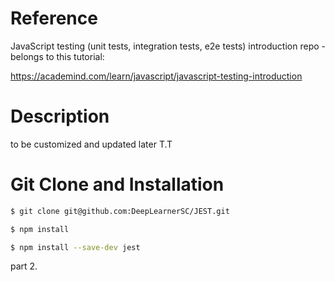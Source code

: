 # Reference

JavaScript testing (unit tests, integration tests, e2e tests) introduction repo - belongs to this tutorial: 

https://academind.com/learn/javascript/javascript-testing-introduction

# Description
to be customized and updated later T.T



# Git Clone and Installation


```bash
$ git clone git@github.com:DeepLearnerSC/JEST.git
```

```bash
$ npm install
```

```bash
$ npm install --save-dev jest
```


part 2.
